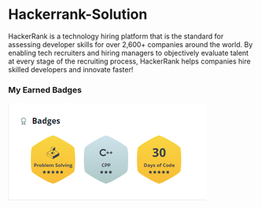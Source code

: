 # Hackerrank-Solution

HackerRank is a technology hiring platform that is the standard for assessing developer skills for over 2,600+ companies around the world. By enabling tech recruiters and hiring managers to objectively evaluate talent at every stage of the recruiting process, HackerRank helps companies hire skilled developers and innovate faster!

### My Earned Badges
![Badges](MyBadges.png)
